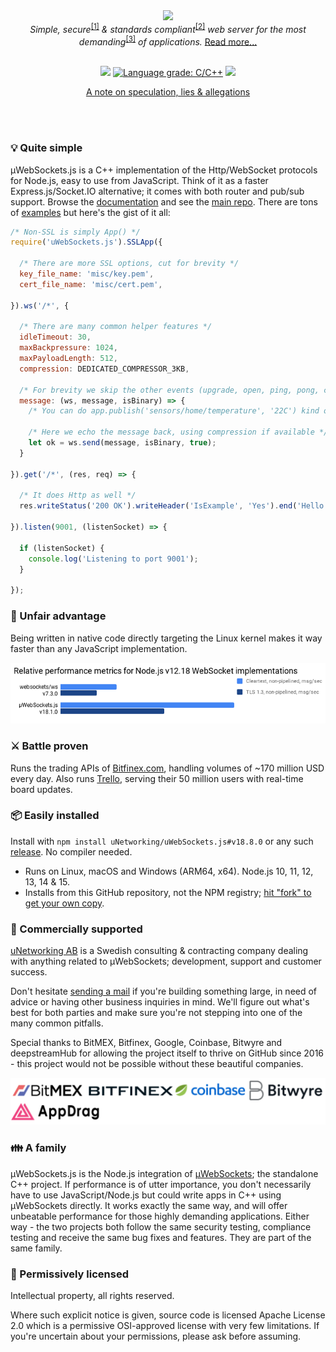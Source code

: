 <div align="center">
<img src="https://raw.githubusercontent.com/uNetworking/uWebSockets/master/misc/logo.svg" height="180" /><br>
<i>Simple, secure</i><sup><a href="https://github.com/uNetworking/uWebSockets/tree/master/fuzzing#fuzz-testing-of-various-parsers-and-mocked-examples">[1]</a></sup><i> & standards compliant</i><sup><a href="https://unetworking.github.io/uWebSockets.js/report.pdf">[2]</a></sup><i> web server for the most demanding</i><sup><a href="https://github.com/uNetworking/uWebSockets/tree/master/benchmarks#benchmark-driven-development">[3]</a></sup><i> of applications.</i> <a href="https://github.com/uNetworking/uWebSockets/blob/master/misc/READMORE.md">Read more...</a>
<br><br>


<a href="https://github.com/uNetworking/uWebSockets.js/releases"><img src="https://img.shields.io/github/v/release/uNetworking/uWebSockets.js"></a> <a href="https://lgtm.com/projects/g/uNetworking/uWebSockets.js/context:cpp"><img alt="Language grade: C/C++" src="https://img.shields.io/lgtm/grade/cpp/g/uNetworking/uWebSockets.js.svg?logo=lgtm&logoWidth=18"/></a> <img src="https://img.shields.io/badge/downloads-55%20million-pink" />

[A note on speculation, lies & allegations](https://medium.com/@alexhultman/beware-of-tin-foil-hattery-f738b620468c)

</div>
<br><br>

### :bulb: Quite simple

µWebSockets.js is a C++ implementation of the Http/WebSocket protocols for Node.js, easy to use from JavaScript. Think of it as a faster Express.js/Socket.IO alternative; it comes with both router and pub/sub support. Browse the [documentation](https://unetworking.github.io/uWebSockets.js/generated/) and see the [main repo](https://github.com/uNetworking/uWebSockets). There are tons of [examples](examples) but here's the gist of it all:

```javascript
/* Non-SSL is simply App() */
require('uWebSockets.js').SSLApp({

  /* There are more SSL options, cut for brevity */
  key_file_name: 'misc/key.pem',
  cert_file_name: 'misc/cert.pem',
  
}).ws('/*', {

  /* There are many common helper features */
  idleTimeout: 30,
  maxBackpressure: 1024,
  maxPayloadLength: 512,
  compression: DEDICATED_COMPRESSOR_3KB,

  /* For brevity we skip the other events (upgrade, open, ping, pong, close) */
  message: (ws, message, isBinary) => {
    /* You can do app.publish('sensors/home/temperature', '22C') kind of pub/sub as well */
    
    /* Here we echo the message back, using compression if available */
    let ok = ws.send(message, isBinary, true);
  }
  
}).get('/*', (res, req) => {

  /* It does Http as well */
  res.writeStatus('200 OK').writeHeader('IsExample', 'Yes').end('Hello there!');
  
}).listen(9001, (listenSocket) => {

  if (listenSocket) {
    console.log('Listening to port 9001');
  }
  
});
```

### :muscle: Unfair advantage

Being written in native code directly targeting the Linux kernel makes it way faster than any JavaScript implementation.

![](misc/chart.png)

### :crossed_swords: Battle proven
Runs the trading APIs of [Bitfinex.com](https://bitfinex.com), handling volumes of ~170 million USD every day. Also runs [Trello](https://trello.com), serving their 50 million users with real-time board updates.

### :package: Easily installed

Install with `npm install uNetworking/uWebSockets.js#v18.8.0` or any such [release](https://github.com/uNetworking/uWebSockets.js/releases). No compiler needed.

* Runs on Linux, macOS and Windows (ARM64, x64). Node.js 10, 11, 12, 13, 14 & 15.
* Installs from this GitHub repository, not the NPM registry; [hit "fork" to get your own copy](https://medium.com/@alexhultman/beware-of-tin-foil-hattery-f738b620468c).

### :briefcase: Commercially supported
<a href="https://github.com/uNetworking">uNetworking AB</a> is a Swedish consulting & contracting company dealing with anything related to µWebSockets; development, support and customer success.

Don't hesitate <a href="mailto:alexhultman@gmail.com">sending a mail</a> if you're building something large, in need of advice or having other business inquiries in mind. We'll figure out what's best for both parties and make sure you're not stepping into one of the many common pitfalls.

Special thanks to BitMEX, Bitfinex, Google, Coinbase, Bitwyre and deepstreamHub for allowing the project itself to thrive on GitHub since 2016 - this project would not be possible without these beautiful companies.

<img src="https://github.com/uNetworking/uWebSockets/raw/master/misc/2018.png" />

### :family: A family
µWebSockets.js is the Node.js integration of [µWebSockets](https://github.com/uNetworking/uWebSockets); the standalone C++ project. If performance is of utter importance, you don't necessarily have to use JavaScript/Node.js but could write apps in C++ using µWebSockets directly. It works exactly the same way, and will offer unbeatable performance for those highly demanding applications. Either way - the two projects both follow the same security testing, compliance testing and receive the same bug fixes and features. They are part of the same family.

### :handshake: Permissively licensed
Intellectual property, all rights reserved.

Where such explicit notice is given, source code is licensed Apache License 2.0 which is a permissive OSI-approved license with very few limitations. If you're uncertain about your permissions, please ask before assuming.
